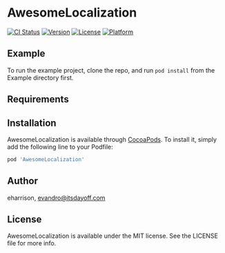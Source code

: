 # AwesomeLocalization

[![CI Status](http://img.shields.io/travis/eharrison/AwesomeLocalization.svg?style=flat)](https://travis-ci.org/eharrison/AwesomeLocalization)
[![Version](https://img.shields.io/cocoapods/v/AwesomeLocalization.svg?style=flat)](http://cocoapods.org/pods/AwesomeLocalization)
[![License](https://img.shields.io/cocoapods/l/AwesomeLocalization.svg?style=flat)](http://cocoapods.org/pods/AwesomeLocalization)
[![Platform](https://img.shields.io/cocoapods/p/AwesomeLocalization.svg?style=flat)](http://cocoapods.org/pods/AwesomeLocalization)

## Example

To run the example project, clone the repo, and run `pod install` from the Example directory first.

## Requirements

## Installation

AwesomeLocalization is available through [CocoaPods](http://cocoapods.org). To install
it, simply add the following line to your Podfile:

```ruby
pod 'AwesomeLocalization'
```

## Author

eharrison, evandro@itsdayoff.com

## License

AwesomeLocalization is available under the MIT license. See the LICENSE file for more info.
